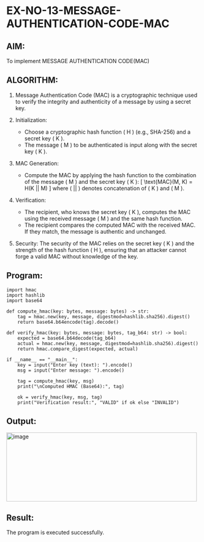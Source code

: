 # EX-NO-13-MESSAGE-AUTHENTICATION-CODE-MAC

## AIM:
To implement MESSAGE AUTHENTICATION CODE(MAC)

## ALGORITHM:

1. Message Authentication Code (MAC) is a cryptographic technique used to verify the integrity and authenticity of a message by using a secret key.

2. Initialization:
   - Choose a cryptographic hash function \( H \) (e.g., SHA-256) and a secret key \( K \).
   - The message \( M \) to be authenticated is input along with the secret key \( K \).

3. MAC Generation:
   - Compute the MAC by applying the hash function to the combination of the message \( M \) and the secret key \( K \): 
     \[
     \text{MAC}(M, K) = H(K || M)
     \]
     where \( || \) denotes concatenation of \( K \) and \( M \).

4. Verification:
   - The recipient, who knows the secret key \( K \), computes the MAC using the received message \( M \) and the same hash function.
   - The recipient compares the computed MAC with the received MAC. If they match, the message is authentic and unchanged.

5. Security: The security of the MAC relies on the secret key \( K \) and the strength of the hash function \( H \), ensuring that an attacker cannot forge a valid MAC without knowledge of the key.

## Program:
```
import hmac
import hashlib
import base64

def compute_hmac(key: bytes, message: bytes) -> str:
    tag = hmac.new(key, message, digestmod=hashlib.sha256).digest()
    return base64.b64encode(tag).decode()

def verify_hmac(key: bytes, message: bytes, tag_b64: str) -> bool:
    expected = base64.b64decode(tag_b64)
    actual = hmac.new(key, message, digestmod=hashlib.sha256).digest()
    return hmac.compare_digest(expected, actual)

if __name__ == "__main__":
    key = input("Enter key (text): ").encode()
    msg = input("Enter message: ").encode()

    tag = compute_hmac(key, msg)
    print("\nComputed HMAC (Base64):", tag)

    ok = verify_hmac(key, msg, tag)
    print("Verification result:", "VALID" if ok else "INVALID")

```


## Output:
<img width="497" height="180" alt="image" src="https://github.com/user-attachments/assets/1b2f6e18-95c1-4f06-8630-1365e73c6723" />

## Result:
The program is executed successfully.
